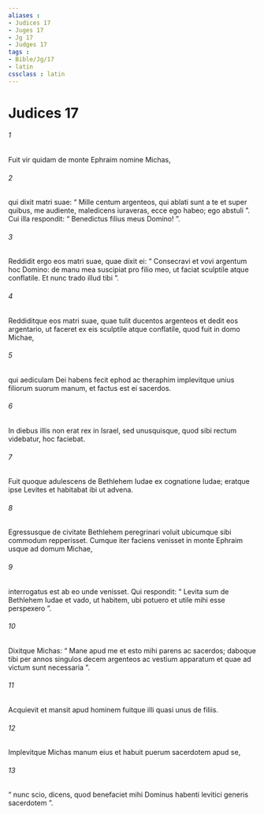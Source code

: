 ```yaml
---
aliases : 
- Judices 17
- Juges 17
- Jg 17
- Judges 17
tags : 
- Bible/Jg/17
- latin
cssclass : latin
---
```


# Judices 17

###### 1
Fuit vir quidam de monte Ephraim nomine Michas, 
###### 2
qui dixit matri suae: “ Mille centum argenteos, qui ablati sunt a te et super quibus, me audiente, maledicens iuraveras, ecce ego habeo; ego abstuli ”. Cui illa respondit: “ Benedictus filius meus Domino! ”. 
###### 3
Reddidit ergo eos matri suae, quae dixit ei: “ Consecravi et vovi argentum hoc Domino: de manu mea suscipiat pro filio meo, ut faciat sculptile atque conflatile. Et nunc trado illud tibi ”. 
###### 4
Reddiditque eos matri suae, quae tulit ducentos argenteos et dedit eos argentario, ut faceret ex eis sculptile atque conflatile, quod fuit in domo Michae, 
###### 5
qui aediculam Dei habens fecit ephod ac theraphim implevitque unius filiorum suorum manum, et factus est ei sacerdos. 
###### 6
In diebus illis non erat rex in Israel, sed unusquisque, quod sibi rectum videbatur, hoc faciebat. 
###### 7
Fuit quoque adulescens de Bethlehem Iudae ex cognatione Iudae; eratque ipse Levites et habitabat ibi ut advena. 
###### 8
Egressusque de civitate Bethlehem peregrinari voluit ubicumque sibi commodum repperisset. Cumque iter faciens venisset in monte Ephraim usque ad domum Michae, 
###### 9
interrogatus est ab eo unde venisset. Qui respondit: “ Levita sum de Bethlehem Iudae et vado, ut habitem, ubi potuero et utile mihi esse perspexero ”. 
###### 10
Dixitque Michas: “ Mane apud me et esto mihi parens ac sacerdos; daboque tibi per annos singulos decem argenteos ac vestium apparatum et quae ad victum sunt necessaria ”. 
###### 11
Acquievit et mansit apud hominem fuitque illi quasi unus de filiis. 
###### 12
Implevitque Michas manum eius et habuit puerum sacerdotem apud se, 
###### 13
“ nunc scio, dicens, quod benefaciet mihi Dominus habenti levitici generis sacerdotem ”.
